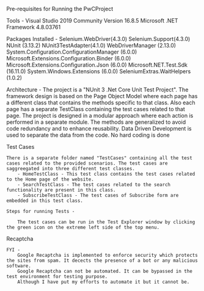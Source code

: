 ﻿Pre-requisites for Running the PwCProject

Tools - 
	Visual Studio 2019 Community Version 16.8.5 
	Microsoft .NET Framework 4.8.03761

Packages Installed - 
	Selenium.WebDriver(4.3.0)
	Selenium.Support(4.3.0)
	NUnit (3.13.2)
	NUnit3TestAdapter(4.1.0)
	WebDriverManager (2.13.0)
	System.Configuration.ConfigurationManager (6.0.0)
	Microsoft.Extensions.Configuration.Binder (6.0.0)
	Microsoft.Extensions.Configuration.Json (6.0.0)
	Microsoft.NET.Test.Sdk (16.11.0)
	System.Windows.Extensions (6.0.0)
	SeleniumExtras.WaitHelpers (1.0.2)

Architecture -
	The project is a "NUnit 3 .Net Core Unit Test Project". The framework design is based on the Page Object Model where each page has a different class that contains the methods specific to that class. 
	Also each page has a separate TestClass containing the test cases related to that page. 
	The project is designed in a modular approach where each action is performed in a separate module. The methods are generalized to avoid code redundancy and to enhance reusability.
	Data Driven Development is used to separate the data from the code. No hard coding is done

Test Cases

	There is a separate folder named "TestCases" containing all the test cases related to the provided scenarios. The test cases are saggreegated into three different test classes.
		- HomeTestClass - This test class contains the test cases related to the Home page of the website.
		- SearchTestClass - The test cases related to the search functionality are present in this class.
		- SubscribeTestClass - The test cases of Subscribe form are embedded in this test class. 

	Steps for running Tests - 
		
		The test cases can be run in the Test Explorer window by clicking the green icon on the extreme left side of the top menu. 
	
Recaptcha

	FYI -
		Google Recaptcha is implemented to enforce security which protects the sites from spam. It decects the presence of a bot or any malicious software.
		Google Recaptcha can not be automated. It can be bypassed in the test environment for testing purpose.
		Although I have put my efforts to automate it but it cannot be.
	
